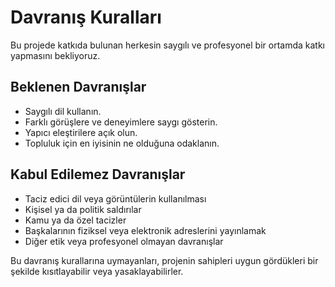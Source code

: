 # Davranış Kuralları

Bu projede katkıda bulunan herkesin saygılı ve profesyonel bir ortamda katkı yapmasını bekliyoruz.

## Beklenen Davranışlar

-   Saygılı dil kullanın.
-   Farklı görüşlere ve deneyimlere saygı gösterin.
-   Yapıcı eleştirilere açık olun.
-   Topluluk için en iyisinin ne olduğuna odaklanın.

## Kabul Edilemez Davranışlar

-   Taciz edici dil veya görüntülerin kullanılması
-   Kişisel ya da politik saldırılar
-   Kamu ya da özel tacizler
-   Başkalarının fiziksel veya elektronik adreslerini yayınlamak
-   Diğer etik veya profesyonel olmayan davranışlar

Bu davranış kurallarına uymayanları, projenin sahipleri uygun gördükleri bir şekilde kısıtlayabilir veya yasaklayabilirler.
